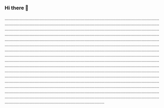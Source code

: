 ### Hi there 👋

................................................................................................................................................................................................................................................................................................................................................................................................................................................................................................................................................................................................................................................................................................................................................................................................................................................................................................................................................................................................................................................................................................................................................................................................................................................................................................................................................................................................................................................................................................................................................................................................................................................................................................................................................................................................................................................................................................................................................................................................................................................................................................................................................